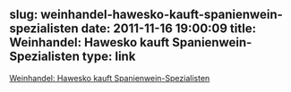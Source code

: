 slug: weinhandel-hawesko-kauft-spanienwein-spezialisten
date: 2011-11-16 19:00:09
title: Weinhandel: Hawesko kauft Spanienwein-Spezialisten
type: link
---

[Weinhandel: Hawesko kauft Spanienwein-Spezialisten](http://www.wiwo.de/unternehmen/handel/weinhandel-hawesko-kauft-spanienwein-spezialisten/5847224.html)
